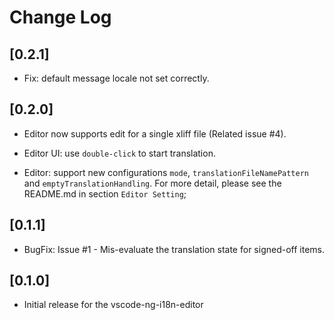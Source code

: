 # Change Log

## [0.2.1]

- Fix: default message locale not set correctly.

## [0.2.0]

- Editor now supports edit for a single xliff file (Related issue #4).

- Editor UI: use `double-click` to start translation.

- Editor: support new configurations `mode`, `translationFileNamePattern` and `emptyTranslationHandling`. For more detail, please see the README.md in section `Editor Setting`;

## [0.1.1]

- BugFix: Issue #1 - Mis-evaluate the translation state for signed-off items.

## [0.1.0]

- Initial release for the vscode-ng-i18n-editor
